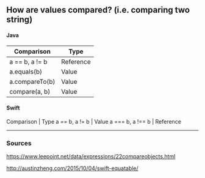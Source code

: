 ## How are values compared? (i.e. comparing two string)
#### Java
| Comparison | Type |
| --- | --- |
| a == b, a != b | Reference |
| a.equals(b) | Value |
| a.compareTo(b) | Value |
| compare(a, b) | Value |
#### Swift
Comparison | Type
a == b, a != b | Value
a === b, a !== b | Reference

----

### Sources
https://www.leepoint.net/data/expressions/22compareobjects.html

http://austinzheng.com/2015/10/04/swift-equatable/
